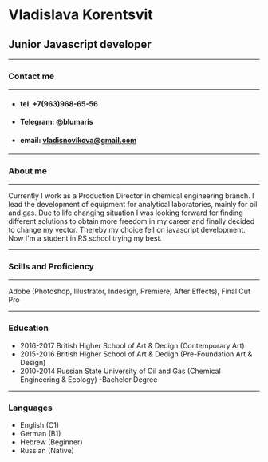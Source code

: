 # Vladislava Korentsvit
## Junior Javascript developer
****
### Contact me
****
* #### tel\. +7(963)968-65-56 
* #### Telegram: @blumaris
* #### email: vladisnovikova@gmail.com
****
### About me
****
Currently I work as a Production Director in chemical engineering branch. I lead the development of equipment for analytical laboratories, mainly for oil and gas.
Due to life changing situation I was looking forward for finding different solutions to obtain more freedom in my career and finally decided to change my vector. Thereby my choice fell on javascript development. Now I'm a student in RS school trying my best.
****
### Scills and Proficiency
****
Adobe (Photoshop, Illustrator, Indesign, Premiere, After Effects), Final Cut Pro
****
### Education
* 2016-2017 British Higher School of Art & Dedign (Contemporary Art)
* 2015-2016 British Higher School of Art & Dedign (Pre-Foundation Art & Design)
* 2010-2014 Russian State University of Oil and Gas (Chemical Engineering & Ecology) -Bachelor Degree
****
### Languages
* English (C1)
* German (B1)
* Hebrew (Beginner)
* Russian (Native)
